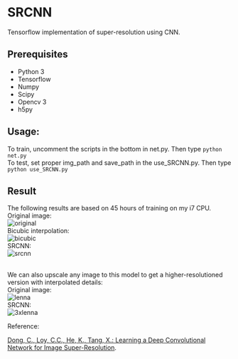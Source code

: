 # SRCNN
Tensorflow implementation of super-resolution using CNN.

## Prerequisites
 * Python 3
 * Tensorflow
 * Numpy
 * Scipy
 * Opencv 3
 * h5py

## Usage:

To train, uncomment the scripts in the bottom in net.py.
Then type `python net.py`
<br>
To test, set proper img_path and save_path in the use_SRCNN.py.
Then type `python use_SRCNN.py`

## Result
The following results are based on 45 hours of training on my i7 CPU.
<br>
Original image:<br>
![original](https://github.com/Edwardlzy/SRCNN/blob/master/result/head_original.png)<br>
Bicubic interpolation:<br>
![bicubic](https://github.com/Edwardlzy/SRCNN/blob/master/result/head_bicubic.png)<br>
SRCNN:<br>
![srcnn](https://github.com/Edwardlzy/SRCNN/blob/master/result/head_test.png)
<br><br>

We can also upscale any image to this model to get a higher-resolutioned version with interpolated details:<br>
Original image:<br>
![lenna](https://github.com/Edwardlzy/SRCNN/blob/master/result/lenna.bmp)<br>
SRCNN:<br>
![3xlenna](https://github.com/Edwardlzy/SRCNN/blob/master/result/lenna_3x.png)

  
Reference:

[Dong, C., Loy, C.C., He, K., Tang, X.: Learning a Deep Convolutional Network for Image Super-Resolution](http://mmlab.ie.cuhk.edu.hk/projects/SRCNN.html).

